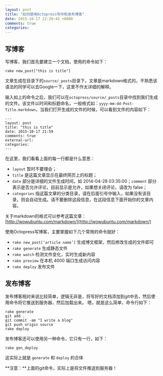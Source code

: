 ```yaml
---
layout: post
title: "如何使用Octopress写作和发布博客"
date: 2015-10-17 22:29:42 +0800
comments: true
categories: 
---
```


## 写博客

写博客，我们首先要建立一个文档，使用的命令如下：

 ```
 rake new_post["this is title"]
 ```
 
文章生成在目录下的`source/_posts`目录下，文章是markdown格式的，不熟悉该语法的同学可以去Google一下，这里不作太详细的解释。

<!--more-->

输入如上的命令之后，我们可以在`octopress/source/_posts`目录中找到我们生成的文件。该文件以时间和标题命名，一般格式如：`yyyy-mm-dd-Post-Title.markdown`，当我们打开生成的文件的时候，可以看到文件的内容如下：

```
---
layout: post
title: "this is title"
date: 2015-10-17 21:59
comments: true
external-url:
categories:
---
```

在这里，我们看看上面的每一行都是什么意思：

- `layout` 暂时不要理会；
- `title` 是这篇文章显示在最终网页上的标题；
-  `date` 部分是详细的文件生成时间，如 2014-04-28 03:35:00；`comment` 部分表示是否允许评论，目前显示是允许，如果想关闭评论，请改为 false；
- `categories` 指这篇文章的分类目录，请在后面引号中输入，如果没有该目录，则会自动生成。请不要删除这段信息，在这段信息下面开始你的文章内容。


关于markdown的格式可以参考这篇文章：[http://wowubuntu.com/markdown/](http://wowubuntu.com/markdown/)

使用Octopress写博客，主要掌握如下几个常用的命令就好：

- `rake new_post[‘article name’]` 生成博文框架，然后修改生成的文件即可
- `rake generate` 生成静态文件
- `rake watch` 检测文件变化，实时生成新内容
- `rake preview` 在本机 4000 端口生成访问内容
- `rake deploy` 发布文件



## 发布博客

发布博客相对来说比较简单，逻辑无非是，将写好的文档添加到git中去，然后使用命令将它推送到服务器，然后加载出来。
嗯，就是这么简单，命令行如下：

```
rake generate
git add .
git commit -am "I write a blog" 
git push origin source
rake deploy
```

发布博客还可以使用另一种命令，它只有一行，如下：

```
rake gen_deploy
```
这实际上就是 `generate` 和 `deploy` 的合体


**注意：**上面的git命令，实际上是将文件推送到服务器！